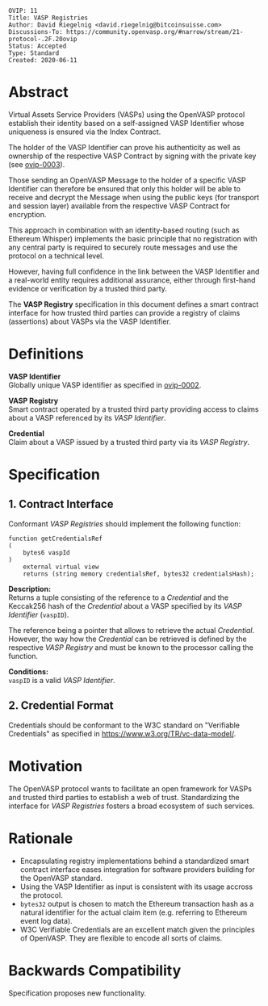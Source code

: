 ```pseudocode
OVIP: 11
Title: VASP Registries
Author: David Riegelnig <david.riegelnig@bitcoinsuisse.com>
Discussions-To: https://community.openvasp.org/#narrow/stream/21-protocol-.2F.20ovip
Status: Accepted
Type: Standard
Created: 2020-06-11
```

# Abstract

Virtual Assets Service Providers (VASPs) using the OpenVASP protocol establish their identity based on a self-assigned VASP Identifier whose uniqueness is ensured via the Index Contract.

The holder of the VASP Identifier can prove his authenticity as well as ownership of the respective VASP Contract by signing with the private key (see [ovip-0003](https://github.com/OpenVASP/ovips/blob/master/ovip-0003.md)).

Those sending an OpenVASP Message to the holder of a specific VASP Identifier can therefore be ensured that only this holder will be able to receive and decrypt the Message when using the public keys (for transport and session layer) available from the respective VASP Contract for encryption.

This approach in combination with an identity-based routing (such as Ethereum Whisper) implements the basic principle that no registration with any central party is required to securely route messages and use the protocol on a technical level.

However, having full confidence in the link between the VASP Identifier and a real-world entity requires additional assurance, either through first-hand evidence or verification by a trusted third party. 

The **VASP Registry** specification in this document defines a smart contract interface for how trusted third parties can provide a registry of claims (assertions) about VASPs via the VASP Identifier.

# Definitions

**VASP Identifier**</br>
Globally unique VASP identifier as specified in [ovip-0002](https://github.com/OpenVASP/ovips/blob/master/ovip-0002.md).

**VASP Registry**</br>
Smart contract operated by a trusted third party providing access to claims about a VASP referenced by its *VASP Identifier*.

**Credential**</br>
Claim about a VASP issued by a trusted third party via its *VASP Registry*.

# Specification

## 1. Contract Interface

Conformant *VASP Registries* should implement the following function:

```pseudocode
function getCredentialsRef
(
    bytes6 vaspId
)
    external virtual view
    returns (string memory credentialsRef, bytes32 credentialsHash);
```

**Description:**  
Returns a tuple consisting of the reference to a *Credential* and the Keccak256 hash of the *Credential* about a VASP specified by its *VASP Identifier* (`vaspID`).

The reference being a pointer that allows to retrieve the actual *Credential*. However, the way how the  *Credential* can be retrieved is defined by the respective *VASP Registry* and must be known to the processor calling the function.

**Conditions:**  
`vaspID` is a valid *VASP Identifier*.

## 2. Credential Format

Credentials should be conformant to the W3C standard on "Verifiable Credentials" as specified in https://www.w3.org/TR/vc-data-model/.

# Motivation

The OpenVASP protocol wants to facilitate an open framework for VASPs and trusted third parties to establish a web of trust. Standardizing the interface for *VASP Registries* fosters a broad ecosystem of such services.

# Rationale

- Encapsulating registry implementations behind a standardized smart contract interface eases integration for software providers building for the OpenVASP standard.
- Using the VASP Identifier as input is consistent with its usage accross the protocol.
- `bytes32` output is chosen to match the Ethereum transaction hash as a natural identifier for the actual claim item (e.g. referring to Ethereum event log data).
- W3C Verifiable Credentials are an excellent match given the principles of OpenVASP. They are flexible to encode all sorts of claims.

# Backwards Compatibility

Specification proposes new functionality.
